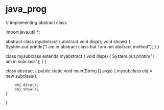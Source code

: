 # java_prog
// implementing abstract class

import java.util.*;

abstract class myabstract
{
	abstract void disp();
	void show()
	{
		System.out.println("I am in abstract class but I am not abstract method");
	}
}

class mysubclass extends myabstract
{
	void disp()
	{
		System.out.println("I am in subclass");
	}
}

class abstract
{
	public static void main(String [] args)
	{
		mysubclass obj = new subclass();

		obj.disp();
		obj.show();
	}
}
